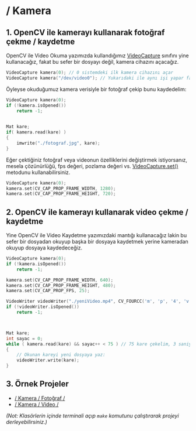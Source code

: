 # / Kamera

## 1. OpenCV ile kamerayı kullanarak fotoğraf çekme / kaydetme
OpenCV ile Video Okuma yazımızda kullandığımız [VideoCapture](https://docs.opencv.org/2.4/modules/highgui/doc/reading_and_writing_images_and_video.html?highlight=videocapture#videocapture) sınıfını yine kullanacağız, fakat bu sefer bir dosyayı değil, kamera cihazını açacağız.
```cpp
VideoCapture kamera(0); // 0 sistemdeki ilk kamera cihazını açar
VideoCapture kamera("/dev/video0"); // Yukarıdaki ile aynı işi yapar fakat sadece Linux için geçerlidir.
```
Öyleyse okuduğumuz kamera verisiyle bir fotoğraf çekip bunu kaydedelim:
```cpp
VideoCapture kamera(0);
if (!kamera.isOpened())
    return -1;
    

Mat kare;
if( kamera.read(kare) )
{
    imwrite("./fotograf.jpg", kare);
}

```
Eğer çektiğiniz fotoğraf veya videonun özelliklerini değiştirmek istiyorsanız, mesela çözünürlüğü, fps değeri, pozlama değeri vs. [VideoCapture.set()](https://docs.opencv.org/2.4/modules/highgui/doc/reading_and_writing_images_and_video.html#videocapture-set) metodunu kullanabilirsiniz.
```cpp
VideoCapture kamera(0);
kamera.set(CV_CAP_PROP_FRAME_WIDTH, 1280);
kamera.set(CV_CAP_PROP_FRAME_HEIGHT, 720);
```

## 2. OpenCV ile kamerayı kullanarak video çekme / kaydetme
Yine OpenCV ile Video Kaydetme yazımızdaki mantığı kullanacağız lakin bu sefer bir dosyadan okuyup başka bir dosyaya kaydetmek yerine kameradan okuyup dosyaya kaydedeceğiz.
```cpp
VideoCapture kamera(0);
if (!kamera.isOpened())
    return -1;

kamera.set(CV_CAP_PROP_FRAME_WIDTH, 640);
kamera.set(CV_CAP_PROP_FRAME_HEIGHT, 480);
kamera.set(CV_CAP_PROP_FPS, 25);

VideoWriter videoWriter("./yeniVideo.mp4", CV_FOURCC('m', 'p', '4', 'v'), 25, Size(640, 480));
if (!videoWriter.isOpened())
    return -1;



Mat kare;
int sayac = 0;
while ( kamera.read(kare) && sayac++ < 75 ) // 75 kare çekelim, 3 saniye:
{
    // Okunan kareyi yeni dosyaya yaz:
    videoWriter.write(kare);
}
```

## 3. Örnek Projeler
- [/ Kamera / Fotoğraf /](https://github.com/eminfedar/opencv-ornekler/tree/master/Kamera/Foto%C4%9Fraf)
- [/ Kamera / Video /](https://github.com/eminfedar/opencv-ornekler/tree/master/Kamera/Video)

*(Not: Klasörlerin içinde terminali açıp `make` komutunu çalıştırarak projeyi derleyebilirsiniz.)*